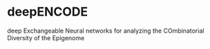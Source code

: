 # deepENCODE
deep Exchangeable Neural networks for analyzing the COmbinatorial Diversity of the Epigenome
